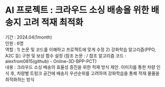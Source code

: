 # AI 프로젝트 : 크라우드 소싱 배송을 위한 배송지 고려 적재 최적화  

  
기간 : 2024.04(1month)  
인원 : 6명  
역할 : 1) 논문 및 코드를 이해하고 프로젝트에 맞게 수정  2) 강화학습 알고리즘(PPO, A2C 등) 구현 및 보상 함수 설정
 (참조 논문 : / 참조 알고리즘 코드 : alexfrom0815(github) - Online-3D-BPP-PCT)  
내용 : 크라우드 소싱 배송의 효율성 증진을 위한 적재 방식 제안. 이미지를 통한 차량 인식 후, 차량별 트렁크 공간에 배송지 우선순위를 고려하여 강화학습을 통해 적재 물품을 최적화하는 방식
